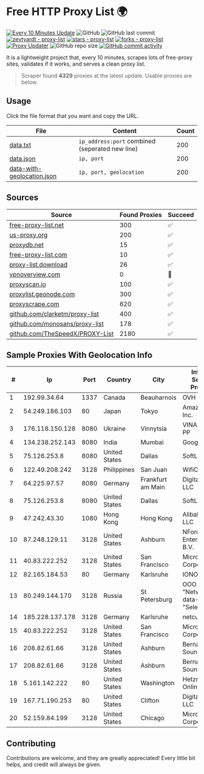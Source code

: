 
# Free HTTP Proxy List 🌍

[![Every 10 Minutes Update](https://github.com/mertguvencli/http-proxy-list/actions/workflows/main.yml/badge.svg?branch=main)](https://github.com/mertguvencli/http-proxy-list/actions/workflows/main.yml)
![GitHub](https://img.shields.io/github/license/mertguvencli/http-proxy-list)
![GitHub last commit](https://img.shields.io/github/last-commit/mertguvencli/http-proxy-list)
[![zevtyardt - proxy-list](https://img.shields.io/static/v1?label=zevtyardt&message=proxy-list&color=blue&logo=github)](https://github.com/zevtyardt/proxy-list "Go to GitHub repo")
[![stars - proxy-list](https://img.shields.io/github/stars/zevtyardt/proxy-list?style=social)](https://github.com/zevtyardt/proxy-list)
[![forks - proxy-list](https://img.shields.io/github/forks/zevtyardt/proxy-list?style=social)](https://github.com/zevtyardt/proxy-list)
[![Proxy Updater](https://github.com/zevtyardt/proxy-list/workflows/Proxy%20Updater/badge.svg)](https://github.com/zevtyardt/proxy-list/actions?query=workflow:"Proxy+Updater")
![GitHub repo size](https://img.shields.io/github/repo-size/zevtyardt/proxy-list)
[![GitHub commit activity](https://img.shields.io/github/commit-activity/m/zevtyardt/proxy-list?logo=commits)](https://github.com/zevtyardt/proxy-list/commits/main)

It is a lightweight project that, every 10 minutes, scrapes lots of free-proxy sites, validates if it works, and serves a clean proxy list.

> Scraper found **4329** proxies at the latest update. Usable proxies are below.

## Usage

Click the file format that you want and copy the URL.

|File|Content|Count|
|----|-------|-----|
|[data.txt](https://raw.githubusercontent.com/mertguvencli/http-proxy-list/main/proxy-list/data.txt)|`ip_address:port` combined (seperated new line)|200|
|[data.json](https://raw.githubusercontent.com/mertguvencli/http-proxy-list/main/proxy-list/data.json)|`ip, port`|200|
|[data-with-geolocation.json](https://raw.githubusercontent.com/mertguvencli/http-proxy-list/main/proxy-list/data-with-geolocation.json)|`ip, port, geolocation`|200|

## Sources

|Source|Found Proxies|Succeed|
|------|-------------|-------|
|[free-proxy-list.net](https://free-proxy-list.net)|300|✅|
|[us-proxy.org](https://www.us-proxy.org)|200|✅|
|[proxydb.net](http://proxydb.net)|15|✅|
|[free-proxy-list.com](https://free-proxy-list.com/?page=&port=&type%5B%5D=http&type%5B%5D=https&up_time=0&search=Search)|10|✅|
|[proxy-list.download](https://www.proxy-list.download/HTTP)|26|✅|
|[vpnoverview.com](https://vpnoverview.com/privacy/anonymous-browsing/free-proxy-servers)|0|🚫|
|[proxyscan.io](https://www.proxyscan.io)|100|✅|
|[proxylist.geonode.com](https://proxylist.geonode.com/api/proxy-list?limit=300&page=1&sort_by=lastChecked&sort_type=desc&protocols=http,https)|300|✅|
|[proxyscrape.com](https://api.proxyscrape.com/v2/?request=displayproxies&protocol=http&timeout=10000&country=all&ssl=all&anonymity=all)|620|✅|
|[github.com/clarketm/proxy-list](https://raw.githubusercontent.com/clarketm/proxy-list/master/proxy-list-raw.txt)|400|✅|
|[github.com/monosans/proxy-list](https://raw.githubusercontent.com/monosans/proxy-list/main/proxies/http.txt)|178|✅|
|[github.com/TheSpeedX/PROXY-List](https://raw.githubusercontent.com/TheSpeedX/PROXY-List/master/http.txt)|2180|✅|


## Sample Proxies With Geolocation Info

|#|Ip|Port|Country|City|Internet Service Provider|
|-|--|----|-------|----|-------------------------|
|1|192.99.34.64|1337|Canada|Beauharnois|OVH SAS|
|2|54.249.186.103|80|Japan|Tokyo|Amazon.com, Inc.|
|3|176.118.150.128|8080|Ukraine|Vinnytsia|VINASTERISK, PP|
|4|134.238.252.143|8080|India|Mumbai|Google LLC|
|5|75.126.253.8|8080|United States|Dallas|SoftLayer|
|6|122.49.208.242|3128|Philippines|San Juan|WifiCity, Inc|
|7|64.225.97.57|8080|Germany|Frankfurt am Main|DigitalOcean, LLC|
|8|75.126.253.8|8080|United States|Dallas|SoftLayer|
|9|47.242.43.30|1080|Hong Kong|Hong Kong|Alibaba.com LLC|
|10|87.248.129.11|3128|United States|Ashburn|NForce Entertainment B.V.|
|11|40.83.222.252|3128|United States|San Francisco|Microsoft Corporation|
|12|82.165.184.53|80|Germany|Karlsruhe|IONOS SE|
|13|80.249.144.170|3128|Russia|St Petersburg|OOO "Network of data-centers "Selectel"|
|14|185.228.137.178|3128|Germany|Karlsruhe|netcup GmbH|
|15|40.83.222.252|3128|United States|San Francisco|Microsoft Corporation|
|16|208.82.61.66|3128|United States|Ashburn|Bernardi Sounds|
|17|208.82.61.66|3128|United States|Ashburn|Bernardi Sounds|
|18|5.161.142.222|80|United States|Washington|Hetzner Online GmbH|
|19|167.71.190.253|80|United States|Clifton|DigitalOcean, LLC|
|20|52.159.84.199|3128|United States|Chicago|Microsoft Corporation|



## Contributing

Contributions are welcome, and they are greatly appreciated! Every
little bit helps, and credit will always be given.


